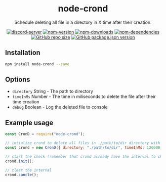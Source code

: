 <h1 align="center">node-crond</h1>  
<p align="center">Schedule deleting all file in a directory in X time after their creation.</p>
<p align="center">
  <a href="https://discord.gg/ZEFrfj5"><img src="https://discordapp.com/api/guilds/582372920047829014/embed.png" alt="discord-server" /></a>
  <a href="https://www.npmjs.com/package/node-crond"><img src="https://img.shields.io/npm/v/node-crond.svg" alt="npm-version" /></a>
  <a href="https://www.npmjs.com/package/node-crond"><img src="https://img.shields.io/npm/dt/node-crond.svg" alt="npm-downloads" /></a>
  <a href="https://david-dm.org/SharifPoetra/node-crond"><img src="https://img.shields.io/david/SharifPoetra/node-crond.svg" alt="npm-dependencies" /></a>
  <a href="#"><img src="https://img.shields.io/github/repo-size/SharifPoetra/node-crond.svg" alt="GitHub repo size" ></a>
  <a href='https://github.com/SharifPoetra/node-crond/blob/master/package.json'><img alt="GitHub package.json version" src="https://img.shields.io/github/package-json/v/SharifPoetra/node-crond.svg"></a>
</p>  

## Installation
```bash
npm install node-crond --save
```

## Options

- `directory` String - The path to directory
- `timeInMs` Number - The time in miliseconds to delete the file after their time creation
- `debug` Boolean - Log the deleted file to console

## Example usage

```javascript
const CronD = require("node-crond");

// intialize crond to delete all files in ./path/to/dir directory with 120000ms (2 minutes) after the file creation time
const crond = new CronD({ directory: "./path/to/dir", timeInMs: 120000 });

// start the check (remember that crond already have the interval to check set to 5 seconds so you do not need to do the interval again yourself)
crond.init();

// clear the interval
crond.cancle();
```